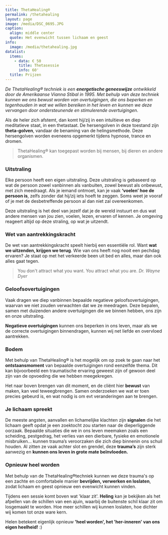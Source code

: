 ```yaml
---
title: ThetaHealing®
permalink: /thetahealing
layout: page
image: /media/DSC_0695.JPG
caption:
  align: middle center
  quote: Het evenwicht tussen lichaam en geest
info:
  image: /media/thetahealing.jpg
datalist:
  items:
    - data: € 50
      title: Thetasessie
      info: 60'
  title: Prijzen
---
```

_De ThetaHealing® techniek is een **energetische geneeswijze** ontwikkeld door de Amerikaanse Vianna Stibal in 1995.
Met behulp van deze techniek kunnen we ons bewust worden van overtuigingen, die ons beperken en tegenhouden in wat we willen bereiken in het leven en kunnen we deze vervangen door ondersteunende en stimulerende overtuigingen._

Als de heler zich afstemt, dan komt hij/zij in een intuïtieve en diep meditatieve staat, in een thetastaat. De hersengolven in deze toestand zijn **theta-golven**, vandaar de benaming van de helingsmethode. Deze hersengolven worden eveneens opgemerkt tijdens hypnose, trance en dromen.

> ThetaHealing® kan toegepast worden bij mensen, bij dieren en andere organismen.

### Uitstraling

Elke persoon heeft een eigen uitstraling. Deze uitstraling is gebaseerd op wat de persoon zowel vanbinnen als vanbuiten, zowel bewust als onbewust, met zich meedraagt. Als je iemand ontmoet, kan je vaak **‘voelen’ hoe de persoon is**, zelfs zonder dat hij/zij iets hoeft te zeggen. Soms weet je vooraf of je met de desbetreffende persoon al dan niet zal overeenkomen.

Deze uitstraling is het deel van jezelf dat je de wereld instuurt en dus wat andere mensen van jou zien, voelen, lezen, ervaren of kennen. Je omgeving reageert altijd op deze straling, op wat je uitzendt.

### Wet van aantrekkingskracht

De wet van aantrekkingskracht speelt hierbij een essentiële rol. Want **wat we uitzenden, krijgen we terug**.  Wie van ons heeft nog nooit een pechdag ervaren?  Je staat op met het verkeerde been uit bed en alles, maar dan ook alles gaat tegen.

> You don't attract what you want. You attract what you are.
> _Dr. Wayne Dyer_

### Geloofsovertuigingen

Vaak dragen we diep vanbinnen bepaalde negatieve geloofsovertuigingen, waarvan we niet zouden verwachten dat we ze meedragen. Deze bepalen, samen met duizenden andere overtuigingen die we binnen hebben, ons zijn en onze uitstraling.

**Negatieve overtuigingen** kunnen ons beperken in ons leven, maar als we de correcte overtuigingen binnendragen, kunnen wij net liefde en overvloed aantrekken.

### Bodem

Met behulp van ThetaHealing® is het mogelijk om op zoek te gaan naar het **ontstaansmoment** van bepaalde overtuigingen rond eenzelfde thema. Dit kan bijvoorbeeld een traumatische ervaring geweest zijn of gewoon deel zijn van de opvoeding die we hebben meegekregen.

Het naar boven brengen van dit moment, en de cliënt hier **bewust** van maken, kan veel teweegbrengen. Samen onderzoeken we wat er toen precies gebeurd is, en wat nodig is om evt veranderingen aan te brengen.

### Je lichaam spreekt

De meeste angsten, aanvallen en lichamelijke klachten zijn **signalen** die het lichaam geeft opdat je een zoektocht zou starten naar de dieperliggende oorzaak. Bepaalde situaties die we in ons leven meemaken zoals een scheiding, pestgedrag, het verlies van een dierbare, fysieke en emotionele misbruiken... kunnen trauma’s veroorzaken die zich diep binnenin ons schuil houden. Al zitten ze vaak achter slot en grendel, deze **trauma’s** zijn sterk aanwezig en **kunnen ons leven in grote mate beïnvloeden.**

### Opnieuw heel worden

Met behulp van de ThetaHealing®techniek kunnen we deze trauma's op een zachte en comfortabele manier **bevrijden, verwerken en loslaten**, zodat lichaam en geest opnieuw een evenwicht kunnen vinden.

Tijdens een sessie komt boven wat 'klaar zit'. **Heling** kan je bekijken als het afpellen van de schillen van een ajuin, waarbij de buitenste schil klaar zit om losgemaakt te worden. Hoe meer schillen wij kunnen loslaten, hoe dichter wij komen tot onze ware kern.

Helen betekent eigenlijk opnieuw **'heel worden', het 'her-inneren' van ons eigen heelheid!** :)
